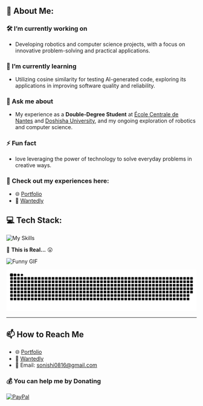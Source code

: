 ## 💫 About Me:

### 🛠 I’m currently working on

- Developing robotics and computer science projects, with a focus on innovative problem-solving and practical applications.

### 🌱 I’m currently learning

- Utilizing cosine similarity for testing AI-generated code, exploring its applications in improving software quality and reliability.

### 🧩 Ask me about

- My experience as a **Double-Degree Student** at [École Centrale de Nantes](https://www.ec-nantes.fr/english-version) and [Doshisha University](https://www.doshisha.ac.jp/en/), and my ongoing exploration of robotics and computer science.

### ⚡ Fun fact

- love leveraging the power of technology to solve everyday problems in creative ways.

### 🔗 Check out my experiences here:

- 🌐 [Portfolio](https://so-onishi.vercel.app/)
- 📱 [Wantedly](https://www.wantedly.com/id/so_onishi)

## 💻 Tech Stack:

![My Skills](https://skillicons.dev/icons?i=html,css,javascript,py,c,cpp,ros,react,vue,aws,linux,github&theme=light&perline=4)

🙊 **This is Real...** 😮

![Funny GIF](https://media.giphy.com/media/0lGd2OXXHe4tFhb7Wh/giphy.gif)

<picture>
  <source media="(prefers-color-scheme: dark)" srcset="https://raw.githubusercontent.com/soso0024/soso0024/output/github-snake-dark.svg" />
  <source media="(prefers-color-scheme: light)" srcset="https://raw.githubusercontent.com/soso0024/soso0024/output/github-snake.svg" />
  <img alt="github-snake" src="https://raw.githubusercontent.com/soso0024/soso0024/output/github-snake.svg" />
</picture>

---

## 📫 How to Reach Me

- 🌐 [Portfolio](https://so-onishi.vercel.app/)
- 📱 [Wantedly](https://www.wantedly.com/id/so_onishi)
- 📧 Email: [sonishi0816@gmail.com](mailto:sonishi0816@gmail.com)

### 💰 You can help me by Donating

[![PayPal](https://img.shields.io/badge/PayPal-00457C?style=for-the-badge&logo=paypal&logoColor=white)](https://paypal.me/SoOnishi)
